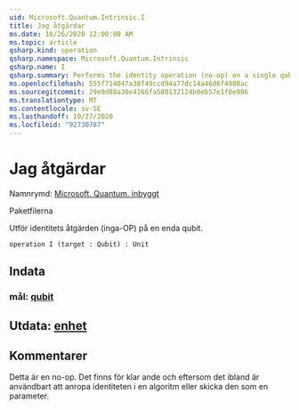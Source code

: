 ```yaml
---
uid: Microsoft.Quantum.Intrinsic.I
title: Jag åtgärdar
ms.date: 10/26/2020 12:00:00 AM
ms.topic: article
qsharp.kind: operation
qsharp.namespace: Microsoft.Quantum.Intrinsic
qsharp.name: I
qsharp.summary: Performs the identity operation (no-op) on a single qubit.
ms.openlocfilehash: 555f714047a38f49ccd94a77dc14a46d6f4988ac
ms.sourcegitcommit: 29e0d88a30e4166fa580132124b0eb57e1f0e986
ms.translationtype: MT
ms.contentlocale: sv-SE
ms.lasthandoff: 10/27/2020
ms.locfileid: "92730787"
---
```

# <a name="i-operation"></a>Jag åtgärdar

Namnrymd: [Microsoft. Quantum. inbyggt](xref:Microsoft.Quantum.Intrinsic)

Paketfilerna [](https://nuget.org/packages/)


Utför identitets åtgärden (inga-OP) på en enda qubit.

```qsharp
operation I (target : Qubit) : Unit
```


## <a name="input"></a>Indata

### <a name="target--qubit"></a>mål: [qubit](xref:microsoft.quantum.lang-ref.qubit)





## <a name="output--unit"></a>Utdata: [enhet](xref:microsoft.quantum.lang-ref.unit)



## <a name="remarks"></a>Kommentarer

Detta är en no-op. Det finns för klar ande och eftersom det ibland är användbart att anropa identiteten i en algoritm eller skicka den som en parameter.